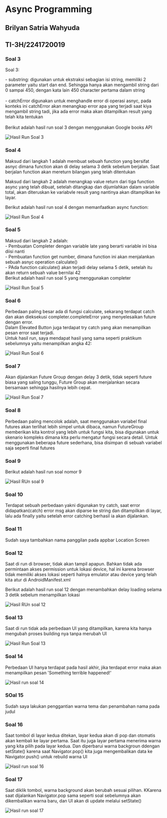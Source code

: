 # Async Programming
## Brilyan Satria Wahyuda
## TI-3H/2241720019
### Soal 3
<p>Soal 3: <br> </p>
- substring: digunakan untuk ekstraksi sebagian isi string, memiliki 2 parameter yaitu start dan end. Sehingga hanya akan mengambil string dari 0 sampai 450, dengan kata lain 450 character pertama dalam string
<br><br>
- catchError digunakan untuk menghandle error di operasi asnyc, pada konteks ini catchError akan menangkap error apa yang terjadi saat kiya mengambil string tadi, jika ada error maka akan ditampilkan result yang telah kita tentukan
<br><br>
Berikut adalah hasil run soal 3 dengan menggunakan Google books API<br>

![Hasil Run Soal 3](soal3.gif)

### Soal 4
<p>Maksud dari langkah 1 adalah membuat sebuah function yang bersifat asnyc dimana function akan di delay selama 3 detik sebelum berjalan. Saat berjalan function akan mereturn bilangan yang telah ditentukan</p>
<p>Maksud dari langkah 2 adalah menangkap value return dari tiga function async yang telah dibuat, setelah ditangkap dan dijumlahkan dalam variable total, akan diteruskan ke variabvle result yang nantinya akan ditampilkan ke layar.</p>
<p>Berikut adalah hasil run soal 4 dengan memanfaatkan async function:</p>

![Hasil Run Soal 4](soal4.gif)

### Soal 5
<p>Maksud dari langkah 2 adalah: <br>
- Pembuatan Completer dengan variable late yang berarti variable ini bisa diisi nanti 
  <br> - Pembuatan function get number, dimana function ini akan menjalankan sebuah asnyc operation calculate()
  <br> - PAda function calculate() akan terjadi delay selama 5 detik, setelah itu akan return sebuah value bernilai 42
  <br> Berikut adalah hasil run soal 5 yang menggunakan completer
  
  ![Hasil Run Soal 5](soal5.gif)
</p>

### Soal 6
<p>Perbedaan paling besar ada di fungsi calculate, sekarang terdapat catch dan akan dieksekusi completer.completeError yang menyelesaikan future dengan error. <br> Dalam Elevated Button juga terdapat try catch yang akan menampilkan pesan error saat terjadi. <br>Untuk hasil run, saya mendapat hasil yang sama seperti praktikum sebelumnya yaitu menampilkan angka 42: 

 ![Hasil Run Soal 6](soal6.gif)
</p>

### Soal 7
<p>Akan dijalankan Future Group dengan delay 3 detik, tidak seperti future biasa yang saling tunggu, Future Group akan menjalankan secara bersamaan sehingga hasilnya lebih cepat.</p>

 ![Hasil Run Soal 7](soal7.gif)

 ### Soal 8
 <p>Perbedaan paling mencolok adalah, saat menggunakan variabel final futures akan terlihat lebih simpel untuk dibaca, namun FutureGroup memberikan kita kontrol yang lebih untuk fungsi kita, bisa digunakan untuk skenario kompleks dimana kita perlu mengatur fungsi secara detail. Untuk menggunakan beberapa future sederhana, bisa disimpan di sebuah variabel saja seperti final futures</p>

 ### Soal 9
 
 <p>Berikut adalah hasil run soal nomor 9 </p>

 ![Hasil RUn soal 9](soal9.gif)

 ### Soal 10
 <p>Terdapat sebuah perbedaan yakni digunakan try catch, saat error didapatkan(catch) error msg akan diparse ke string dan ditampilkan di layar, lalu ada finally yaitu setelah error catching berhasil ia akan dijalankan.</p>

 ### Soal 11
 <p>Sudah saya tambahkan nama panggilan pada appbar Location Screen</p>

 ### Soal 12 
 <p>Saat di run di browser, tidak akan tampil apapun. Bahkan tidak ada permintaan akses permission untuk lokasi device, hal ini karena browser tidak memiliki akses lokasi seperti halnya emulator atau device yang telah kita atur di AndroidManifest.xml</p>
 <p>Berikut adalah hasil run soal 12 dengan menambahkan delay loading selama 3 detik sebelum menampilkan lokasi </p>

  ![Hasil RUn soal 12](soal12.gif)

### Soal 13
<p>Saat di run tidak ada perbedaan UI yang ditampilkan, karena kita hanya mengubah proses building nya tanpa merubah UI</p>

![Hasil Run Soal 13](soal13.gif)

### Soal 14
<p>Perbedaan UI hanya terdapat pada hasil akhir, jika terdapat error maka akan menampilkan pesan 'Something terrible happened!'</p>

![Hasil run soal 14](soal14.gif)

### SOal 15
<p>Sudah saya lakukan penggantian warna tema dan penambahan nama pada judul</p>

### Soal 16
<p>Saat tombol di layar kedua ditekan, layar kedua akan di pop dan otomatis akan kembali ke layar pertama. Saat itu juga layar pertama menerima warna yang kita pilih pada layar kedua. Dan diperbarui warna backgroun ddengan setState() karena saat Navigator.pop() kita juga mengembalikan data ke Navigator.push() untuk rebuild warna UI</p>


![Hasil run soal 16](soal16.gif)

### Soal 17
 <p>Saat diklik tombol, warna background akan berubah sesuai pilihan. KKarena saat dijalankan Navigator.pop sama seperti soal sebelumnya akan dikembalikan warna baru, dan UI akan di update melalui setState()</p>

![Hasil run soal 17](soal17.gif)